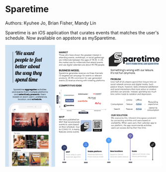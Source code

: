 # Sparetime

Authors: Kyuhee Jo, Brian Fisher, Mandy Lin 

Sparetime is an iOS application that curates events that matches the user's schedule. Now available on appstore as mySparetime.  

![alt text](./description/one-pager.png)
